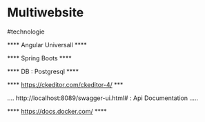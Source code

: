 # Multiwebsite 
#technologie 


**** Angular Universall ****


****   Spring Boots     ****


**** DB : Postgresql    ****


**** https://ckeditor.com/ckeditor-4/ ***


.... http://localhost:8089/swagger-ui.html# : Api Documentation .....


**** https://docs.docker.com/ ****
